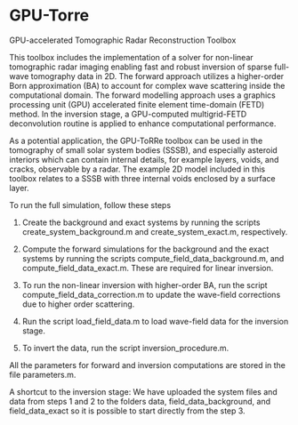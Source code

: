 # GPU-Torre
GPU-accelerated Tomographic Radar Reconstruction Toolbox

This toolbox includes the implementation of a solver for non-linear tomographic radar imaging enabling fast and robust inversion of sparse full-wave tomography data in 2D. The forward approach utilizes a higher-order Born approximation (BA) to account for complex wave scattering inside the computational domain. The forward modelling approach uses a graphics processing unit (GPU) accelerated finite element time-domain (FETD) method. In the inversion stage, a GPU-computed multigrid-FETD deconvolution routine is applied to enhance computational performance. 

As a potential application, the GPU-ToRRe toolbox can be used in the tomography of small solar system bodies (SSSB), and especially asteroid interiors which can contain internal details, for example layers, voids, and cracks, observable by a radar. The example 2D model included in this toolbox relates to a SSSB with three internal voids enclosed by a surface layer. 

To run the full simulation, follow these steps

1. Create the background and exact systems by running the scripts create_system_background.m and create_system_exact.m, respectively.

2. Compute the forward simulations for the background and the exact systems by running the scripts compute_field_data_background.m, and compute_field_data_exact.m. These are required for linear inversion. 

3. To run the non-linear inversion with higher-order BA, run the script compute_field_data_correction.m to update the wave-field corrections due to higher order scattering. 

4. Run the script load_field_data.m to load wave-field data for the inversion stage.

5. To invert the data, run the script inversion_procedure.m.

All the parameters for forward and inversion computations are stored in the file parameters.m.

A shortcut to the inversion stage: We have uploaded the system files and data from steps 1 and 2 to the folders data, field_data_background, and field_data_exact so it is possible to start directly from the step 3.
